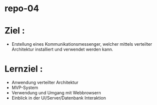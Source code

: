 # repo-04

# Ziel :

   * Erstellung eines Kommunikationsmessenger, welcher mittels verteilter Architektur installiert und verwendet werden kann.


# Lernziel :

   * Anwendung verteilter Architektur
   * MVP-System
   * Verwendung und Umgang mit Webbrowsern
   * Einblick in der UI/Server/Datenbank Interaktion
